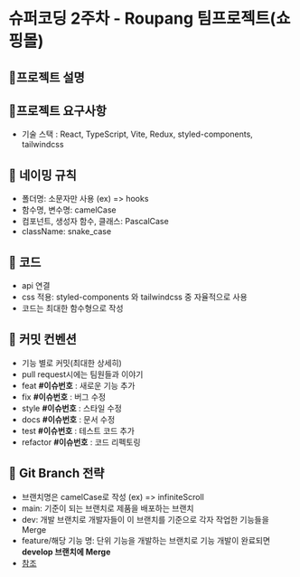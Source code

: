 # 슈퍼코딩 2주차 - Roupang 팀프로젝트(쇼핑몰)
## 🚀프로젝트 설명

## 🚀프로젝트 요구사항
- 기술 스택 : React, TypeScript, Vite, Redux, styled-components, tailwindcss

## 🚀 네이밍 규칙
- 폴더명: 소문자만 사용 (ex) => hooks
- 함수명, 변수명: camelCase
- 컴포넌트, 생성자 함수, 클래스: PascalCase
- className: snake_case

## 🚀 코드
- api 연결
- css 적용: styled-components 와 tailwindcss 중 자율적으로 사용
- 코드는 최대한 함수형으로 작성

## 🚀 커밋 컨벤션
- 기능 별로 커밋(최대한 상세히)
- pull request시에는 팀원들과 이야기
- feat **#이슈번호** : 새로운 기능 추가
- fix **#이슈번호** : 버그 수정
- style **#이슈번호** : 스타일 수정
- docs **#이슈번호** : 문서 수정
- test **#이슈번호** : 테스트 코드 추가
- refactor **#이슈번호** : 코드 리펙토링

## 🚀 Git Branch 전략
- 브랜치명은 camelCase로 작성 (ex) => infiniteScroll
- main: 기준이 되는 브랜치로 제품을 배포하는 브랜치
- dev: 개발 브랜치로 개발자들이 이 브랜치를 기준으로 각자 작업한 기능들을 Merge
- feature/해당 기능 명: 단위 기능을 개발하는 브랜치로 기능 개발이 완료되면 **develop 브랜치에 Merge**
- [참조](https://velog.io/@kw2577/Git-branch-%EC%A0%84%EB%9E%B5)

